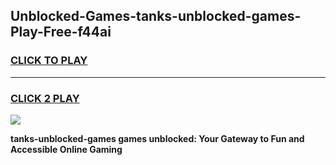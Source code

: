 
## Unblocked-Games-tanks-unblocked-games-Play-Free-f44ai
<h3>
<a href="https://premium76.site?title=tanks-unblocked-games&ref=20A">CLICK TO PLAY</a></h3>
<hr>

<h3>
<a href="https://premium76.site?title=tanks-unblocked-games&ref=20A">CLICK 2 PLAY</a>
  
</h3>

<a href="https://premium76.site?title=tanks-unblocked-games&ref=20A"><img src="https://clearcache.store/games.png"></a>


**tanks-unblocked-games games unblocked: Your Gateway to Fun and Accessible Online Gaming**
